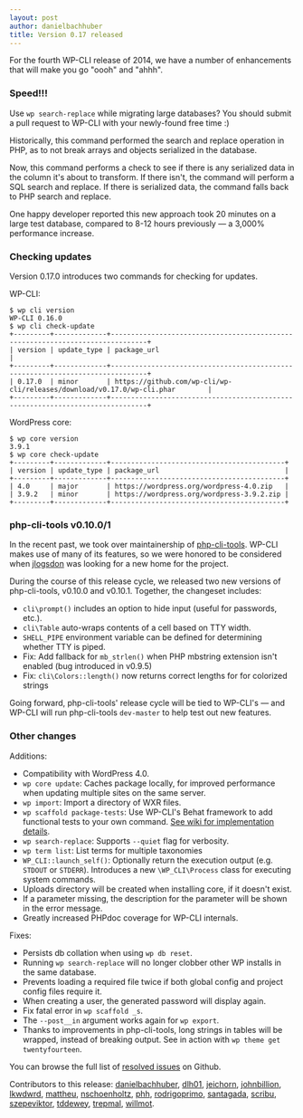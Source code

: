 ```yaml
---
layout: post
author: danielbachhuber
title: Version 0.17 released
---
```


For the fourth WP-CLI release of 2014, we have a number of enhancements that will make you go "oooh" and "ahhh".

### Speed!!!

Use `wp search-replace` while migrating large databases? You should submit a pull request to WP-CLI with your newly-found free time :)

Historically, this command performed the search and replace operation in PHP, as to not break arrays and objects serialized in the database.

Now, this command performs a check to see if there is any serialized data in the column it's about to transform. If there isn't, the command will perform a SQL search and replace. If there is serialized data, the command falls back to PHP search and replace.

One happy developer reported this new approach took 20 minutes on a large test database, compared to 8-12 hours previously — a 3,000% performance increase.

### Checking updates

Version 0.17.0 introduces two commands for checking for updates.

WP-CLI:

    $ wp cli version
    WP-CLI 0.16.0
    $ wp cli check-update
    +---------+-------------+-------------------------------------------------------------------------------+
    | version | update_type | package_url                                                                   |
    +---------+-------------+-------------------------------------------------------------------------------+
    | 0.17.0  | minor       | https://github.com/wp-cli/wp-cli/releases/download/v0.17.0/wp-cli.phar        |
    +---------+-------------+-------------------------------------------------------------------------------+

WordPress core:

    $ wp core version
    3.9.1
    $ wp core check-update
    +---------+-------------+-------------------------------------------+
    | version | update_type | package_url                               |
    +---------+-------------+-------------------------------------------+
    | 4.0     | major       | https://wordpress.org/wordpress-4.0.zip   |
    | 3.9.2   | minor       | https://wordpress.org/wordpress-3.9.2.zip |
    +---------+-------------+-------------------------------------------+

### php-cli-tools v0.10.0/1

In the recent past, we took over maintainership of [php-cli-tools](https://github.com/wp-cli/php-cli-tools). WP-CLI makes use of many of its features, so we were honored to be considered when [jlogsdon](https://github.com/jlogsdon) was looking for a new home for the project.

During the course of this release cycle, we released two new versions of php-cli-tools, v0.10.0 and v0.10.1. Together, the changeset includes:

* `cli\prompt()` includes an option to hide input (useful for passwords, etc.).
* `cli\Table` auto-wraps contents of a cell based on TTY width.
* `SHELL_PIPE` environment variable can be defined for determining whether TTY is piped.
* Fix: Add fallback for `mb_strlen()` when PHP mbstring extension isn't enabled (bug introduced in v0.9.5)
* Fix: `cli\Colors::length()` now returns correct lengths for for colorized strings

Going forward, php-cli-tools' release cycle will be tied to WP-CLI's — and WP-CLI will run php-cli-tools `dev-master` to help test out new features.

### Other changes

Additions:

* Compatibility with WordPress 4.0.
* `wp core update`: Caches package locally, for improved performance when updating multiple sites on the same server.
* `wp import`: Import a directory of WXR files.
* `wp scaffold package-tests`: Use WP-CLI's Behat framework to add functional tests to your own command. [See wiki for implementation details](https://github.com/wp-cli/wp-cli/wiki/Package-Functional-Tests).
* `wp search-replace`: Supports `--quiet` flag for verbosity.
* `wp term list`: List terms for multiple taxonomies
* `WP_CLI::launch_self()`: Optionally return the execution output (e.g. `STDOUT` or `STDERR`). Introduces a new `\WP_CLI\Process` class for executing system commands.
* Uploads directory will be created when installing core, if it doesn't exist.
* If a parameter missing, the description for the parameter will be shown in the error message.
* Greatly increased PHPdoc coverage for WP-CLI internals.

Fixes:

* Persists db collation when using `wp db reset`.
* Running `wp search-replace` will no longer clobber other WP installs in the same database.
* Prevents loading a required file twice if both global config and project config files require it.
* When creating a user, the generated password will display again.
* Fix fatal error in `wp scaffold _s`.
* The `--post__in` argument works again for `wp export`.
* Thanks to improvements in php-cli-tools, long strings in tables will be wrapped, instead of breaking output. See in action with `wp theme get twentyfourteen`.

You can browse the full list of [resolved issues](https://github.com/wp-cli/wp-cli/issues?q=milestone%3A0.17.0+is%3Aclosed) on Github.

Contributors to this release: [danielbachhuber](https://github.com/danielbachhuber), [dlh01](https://github.com/dlh01), [jeichorn](https://github.com/jeichorn), [johnbillion](https://github.com/johnbillion), [lkwdwrd](https://github.com/lkwdwrd), [mattheu](https://github.com/mattheu), [nschoenholtz](https://github.com/nschoenholtz), [phh](https://github.com/phh), [rodrigoprimo](https://github.com/rodrigoprimo), [santagada](https://github.com/santagada), [scribu](https://github.com/scribu), [szepeviktor](https://github.com/szepeviktor), [tddewey](https://github.com/tddewey), [trepmal](https://github.com/trepmal), [willmot](https://github.com/willmot).
